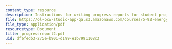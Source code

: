 ```yaml
---
content_type: resource
description: Instructions for writing progress reports for student projects.
file: https://ol-ocw-studio-app-qa.s3.amazonaws.com/courses/5-92-energy-environment-and-society-spring-2007/df6fedb3275eb901d199e1b7991108c3_progressreport2.pdf
file_type: application/pdf
resourcetype: Document
title: progressreport2.pdf
uid: df6fedb3-275e-b901-d199-e1b7991108c3
---
```

